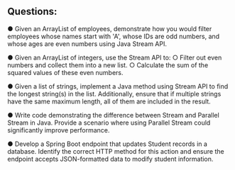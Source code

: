 ## Questions:
● Given an ArrayList of employees, demonstrate how you would filter employees
whose names start with 'A', whose IDs are odd numbers, and whose ages are even
numbers using Java Stream API.


● Given an ArrayList of integers, use the Stream API to:
○ Filter out even numbers and collect them into a new list.
○ Calculate the sum of the squared values of these even numbers.


● Given a list of strings, implement a Java method using Stream API to find the longest
string(s) in the list. Additionally, ensure that if multiple strings have the same
maximum length, all of them are included in the result.


● Write code demonstrating the difference between Stream and Parallel Stream in
Java. Provide a scenario where using Parallel Stream could significantly improve
performance.


● Develop a Spring Boot endpoint that updates Student records in a database. Identify
the correct HTTP method for this action and ensure the endpoint accepts
JSON-formatted data to modify student information.
